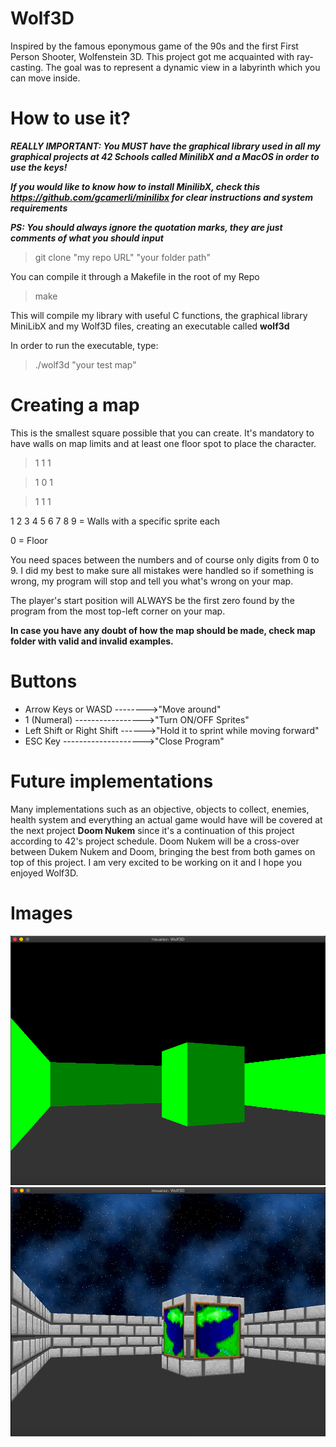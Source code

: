 # Wolf3D

Inspired by the famous eponymous game of the 90s and the first First Person Shooter, Wolfenstein 3D. This project got me acquainted with ray-casting.
The goal was to represent a dynamic view in a labyrinth which you can move inside.

# How to use it?

***REALLY IMPORTANT: You MUST have the graphical library used in all my graphical projects at 42 Schools called MinilibX and a MacOS in order to use the keys!***

***If you would like to know how to install MinilibX, check this https://github.com/gcamerli/minilibx for clear instructions and system requirements***
 
***PS: You should always ignore the quotation marks, they are just comments of what you should input***

> git clone "my repo URL" "your folder path"

You can compile it through a Makefile in the root of my Repo
> make

This will compile my library with useful C functions, the graphical library MiniLibX and my Wolf3D files,
creating an executable called **wolf3d**

In order to run the executable, type:
> ./wolf3d "your test map"

# Creating a map

This is the smallest square possible that you can create. It's mandatory to have walls on map limits and at least one floor spot to place the character.

> 1 1 1

> 1 0 1

> 1 1 1

1 2 3 4 5 6 7 8 9 = Walls with a specific sprite each

0 = Floor

You need spaces between the numbers and of course only digits from 0 to 9. I did my best to make sure all mistakes were handled so if something is wrong, my program
will stop and tell you what's wrong on your map.

The player's start position will ALWAYS be the first zero found by the program from the most top-left corner on your map.

**In case you have any doubt of how the map should be made, check map folder with valid and invalid examples.**

# Buttons
- Arrow Keys or WASD -------->"Move around"
- 1 (Numeral) ----------------->"Turn ON/OFF Sprites"
- Left Shift or Right Shift ------>"Hold it to sprint while moving forward"
- ESC Key -------------------->"Close Program"

# Future implementations
Many implementations such as an objective, objects to collect, enemies, health system and everything an actual game would have will be covered at the next project
**Doom Nukem** since it's a continuation of this project according to 42's project schedule. Doom Nukem will be a cross-over between Dukem Nukem and Doom, bringing the best from both games on top of this project. I am very excited to be working on it and I hope you enjoyed Wolf3D.

# Images

![Image of Subject](https://github.com/MuSuareZ/Wolf3D/blob/master/img/textureoff.png)
![Image of Subject](https://github.com/MuSuareZ/Wolf3D/blob/master/img/textureon.png)
